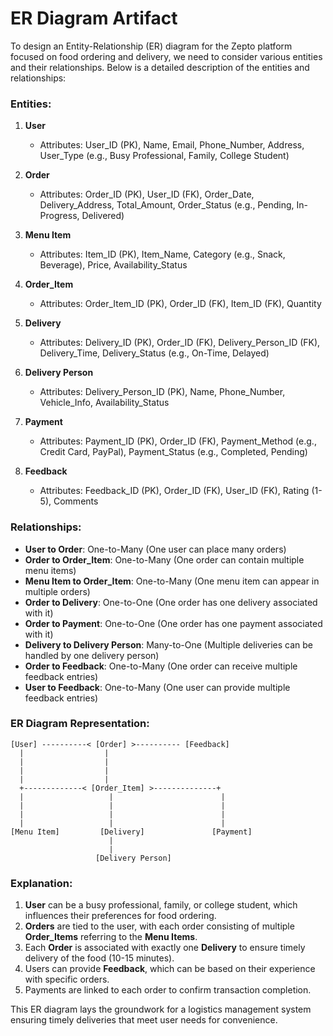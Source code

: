 # ER Diagram Artifact

To design an Entity-Relationship (ER) diagram for the Zepto platform focused on food ordering and delivery, we need to consider various entities and their relationships. Below is a detailed description of the entities and relationships:

### Entities:

1. **User**
   - Attributes: User_ID (PK), Name, Email, Phone_Number, Address, User_Type (e.g., Busy Professional, Family, College Student)

2. **Order**
   - Attributes: Order_ID (PK), User_ID (FK), Order_Date, Delivery_Address, Total_Amount, Order_Status (e.g., Pending, In-Progress, Delivered)

3. **Menu Item**
   - Attributes: Item_ID (PK), Item_Name, Category (e.g., Snack, Beverage), Price, Availability_Status

4. **Order_Item**
   - Attributes: Order_Item_ID (PK), Order_ID (FK), Item_ID (FK), Quantity

5. **Delivery**
   - Attributes: Delivery_ID (PK), Order_ID (FK), Delivery_Person_ID (FK), Delivery_Time, Delivery_Status (e.g., On-Time, Delayed)

6. **Delivery Person**
   - Attributes: Delivery_Person_ID (PK), Name, Phone_Number, Vehicle_Info, Availability_Status

7. **Payment**
   - Attributes: Payment_ID (PK), Order_ID (FK), Payment_Method (e.g., Credit Card, PayPal), Payment_Status (e.g., Completed, Pending)

8. **Feedback**
   - Attributes: Feedback_ID (PK), Order_ID (FK), User_ID (FK), Rating (1-5), Comments

### Relationships:

- **User to Order**: One-to-Many (One user can place many orders)
- **Order to Order_Item**: One-to-Many (One order can contain multiple menu items)
- **Menu Item to Order_Item**: One-to-Many (One menu item can appear in multiple orders)
- **Order to Delivery**: One-to-One (One order has one delivery associated with it)
- **Order to Payment**: One-to-One (One order has one payment associated with it)
- **Delivery to Delivery Person**: Many-to-One (Multiple deliveries can be handled by one delivery person)
- **Order to Feedback**: One-to-Many (One order can receive multiple feedback entries)
- **User to Feedback**: One-to-Many (One user can provide multiple feedback entries)

### ER Diagram Representation:

```plaintext
[User] ----------< [Order] >---------- [Feedback]
  |                  |
  |                  |
  |                  |
  |                  |
  +-------------< [Order_Item] >--------------+
  |                   |                        |
  |                   |                        |
  |                   |                        |
  |                   |                        |
[Menu Item]         [Delivery]               [Payment]
                      |
                      |
                   [Delivery Person]
```

### Explanation:

1. **User** can be a busy professional, family, or college student, which influences their preferences for food ordering.
2. **Orders** are tied to the user, with each order consisting of multiple **Order_Items** referring to the **Menu Items**.
3. Each **Order** is associated with exactly one **Delivery** to ensure timely delivery of the food (10-15 minutes).
4. Users can provide **Feedback**, which can be based on their experience with specific orders.
5. Payments are linked to each order to confirm transaction completion.

This ER diagram lays the groundwork for a logistics management system ensuring timely deliveries that meet user needs for convenience.
